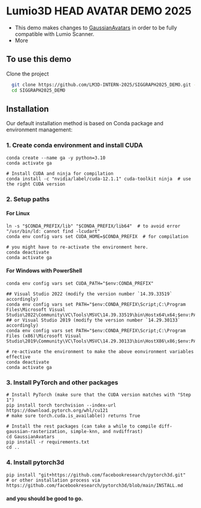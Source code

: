 # Lumio3D HEAD AVATAR DEMO 2025

- This demo makes changes to [GaussianAvatars](https://github.com/ShenhanQian/GaussianAvatars) in order to be fully compatible with Lumio Scanner.
- More

## To use this demo

Clone the project

```bash
  git clone https://github.com/LM3D-INTERN-2025/SIGGRAPH2025_DEMO.git --recursive 
  cd SIGGRAPH2025_DEMO
```

## Installation

Our default installation method is based on Conda package and environment management:

### 1. Create conda environment and install CUDA

```shell
conda create --name ga -y python=3.10
conda activate ga

# Install CUDA and ninja for compilation
conda install -c "nvidia/label/cuda-12.1.1" cuda-toolkit ninja  # use the right CUDA version
```

### 2. Setup paths

#### For Linux

```shell
ln -s "$CONDA_PREFIX/lib" "$CONDA_PREFIX/lib64"  # to avoid error "/usr/bin/ld: cannot find -lcudart"
conda env config vars set CUDA_HOME=$CONDA_PREFIX  # for compilation

# you might have to re-activate the environment here.
conda deactivate
conda activate ga
```

#### For Windows with PowerShell

```shell
conda env config vars set CUDA_PATH="$env:CONDA_PREFIX"  

## Visual Studio 2022 (modify the version number `14.39.33519` accordingly)
conda env config vars set PATH="$env:CONDA_PREFIX\Script;C:\Program Files\Microsoft Visual Studio\2022\Community\VC\Tools\MSVC\14.39.33519\bin\Hostx64\x64;$env:PATH"
## or Visual Studio 2019 (modify the version number `14.29.30133` accordingly)
conda env config vars set PATH="$env:CONDA_PREFIX\Script;C:\Program Files (x86)\Microsoft Visual Studio\2019\Community\VC\Tools\MSVC\14.29.30133\bin\HostX86\x86;$env:PATH" 

# re-activate the environment to make the above eonvironment variables effective
conda deactivate
conda activate ga
```

### 3. Install PyTorch and other packages

```shell
# Install PyTorch (make sure that the CUDA version matches with "Step 1")
pip install torch torchvision --index-url https://download.pytorch.org/whl/cu121
# make sure torch.cuda.is_available() returns True

# Install the rest packages (can take a while to compile diff-gaussian-rasterization, simple-knn, and nvdiffrast)
cd GaussianAvatars
pip install -r requirements.txt
cd ..
```

### 4. Install pytorch3d
```shell
pip install "git+https://github.com/facebookresearch/pytorch3d.git"
# or other installation process via https://github.com/facebookresearch/pytorch3d/blob/main/INSTALL.md
```

#### and you should be good to go.
